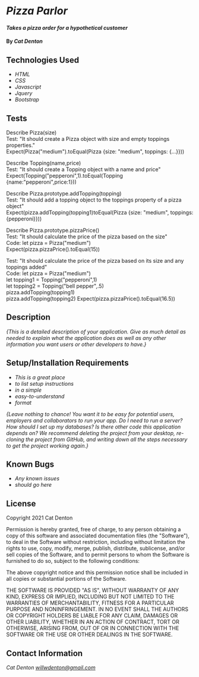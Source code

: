 # _Pizza Parlor_

#### _Takes a pizza order for a hypothetical customer_

#### By _**Cat Denton**_

## Technologies Used

* _HTML_
* _CSS_
* _Javascript_
* _Jquery_
* _Bootstrap_

## Tests

Describe Pizza(size)  
Test: "It should create a Pizza object with size and empty toppings properties."  
Expect(Pizza("medium").toEqual(Pizza {size: "medium", toppings: {...}}))

Describe Topping(name,price)  
Test: "It should create a Topping object with a name and price"  
Expect(Topping("pepperoni",1).toEqual(Topping {name:"pepperoni",price:1}))  

Describe Pizza.prototype.addTopping(topping)  
Test: "It should add a topping object to the toppings property of a pizza object"  
Expect(pizza.addTopping(topping1)toEqual(Pizza {size: "medium", toppings: {pepperoni}}))

Describe Pizza.prototype.pizzaPrice()  
Test: "It should calculate the price of the pizza based on the size"  
Code: let pizza = Pizza("medium")  
Expect(pizza.pizzaPrice().toEqual(15))  

Test: "It should calculate the price of the pizza based on its size and any toppings added"  
Code: let pizza = Pizza("medium")  
      let topping1 = Topping("pepperoni",1)  
      let topping2 = Topping("bell pepper",.5)  
      pizza.addTopping(topping1)  
      pizza.addTopping(topping2)
Expect(pizza.pizzaPrice().toEqual(16.5))

## Description

_{This is a detailed description of your application. Give as much detail as needed to explain what the application does as well as any other information you want users or other developers to have.}_

## Setup/Installation Requirements

* _This is a great place_
* _to list setup instructions_
* _in a simple_
* _easy-to-understand_
* _format_

_{Leave nothing to chance! You want it to be easy for potential users, employers and collaborators to run your app. Do I need to run a server? How should I set up my databases? Is there other code this application depends on? We recommend deleting the project from your desktop, re-cloning the project from GitHub, and writing down all the steps necessary to get the project working again.}_

## Known Bugs

* _Any known issues_
* _should go here_

## License

Copyright 2021 Cat Denton

Permission is hereby granted, free of charge, to any person obtaining a copy of this software and associated documentation files (the "Software"), to deal in the Software without restriction, including without limitation the rights to use, copy, modify, merge, publish, distribute, sublicense, and/or sell copies of the Software, and to permit persons to whom the Software is furnished to do so, subject to the following conditions:

The above copyright notice and this permission notice shall be included in all copies or substantial portions of the Software.

THE SOFTWARE IS PROVIDED "AS IS", WITHOUT WARRANTY OF ANY KIND, EXPRESS OR IMPLIED, INCLUDING BUT NOT LIMITED TO THE WARRANTIES OF MERCHANTABILITY, FITNESS FOR A PARTICULAR PURPOSE AND NONINFRINGEMENT. IN NO EVENT SHALL THE AUTHORS OR COPYRIGHT HOLDERS BE LIABLE FOR ANY CLAIM, DAMAGES OR OTHER LIABILITY, WHETHER IN AN ACTION OF CONTRACT, TORT OR OTHERWISE, ARISING FROM, OUT OF OR IN CONNECTION WITH THE SOFTWARE OR THE USE OR OTHER DEALINGS IN THE SOFTWARE.



## Contact Information

_Cat Denton <willwdenton@gmail.com>_